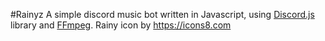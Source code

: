 #Rainyz
A simple discord music bot written in Javascript, using [Discord.js](https://discord.js.org/#/) library and [FFmpeg](https://www.ffmpeg.org/). 
Rainy icon by https://icons8.com 
